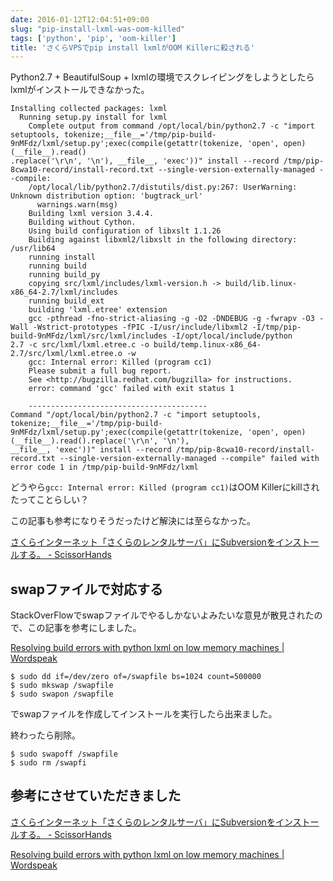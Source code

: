 ```yaml
---
date: 2016-01-12T12:04:51+09:00
slug: "pip-install-lxml-was-oom-killed"
tags: ['python', 'pip', 'oom-killer']
title: 'さくらVPSでpip install lxmlがOOM Killerに殺される'
---
```


Python2.7 + BeautifulSoup + lxmlの環境でスクレイピングをしようとしたらlxmlがインストールできなかった。

```
Installing collected packages: lxml
  Running setup.py install for lxml
    Complete output from command /opt/local/bin/python2.7 -c "import setuptools, tokenize;__file__='/tmp/pip-build-9nMFdz/lxml/setup.py';exec(compile(getattr(tokenize, 'open', open)(__file__).read()
.replace('\r\n', '\n'), __file__, 'exec'))" install --record /tmp/pip-8cwa10-record/install-record.txt --single-version-externally-managed --compile:
    /opt/local/lib/python2.7/distutils/dist.py:267: UserWarning: Unknown distribution option: 'bugtrack_url'
      warnings.warn(msg)
    Building lxml version 3.4.4.
    Building without Cython.
    Using build configuration of libxslt 1.1.26
    Building against libxml2/libxslt in the following directory: /usr/lib64
    running install
    running build
    running build_py
    copying src/lxml/includes/lxml-version.h -> build/lib.linux-x86_64-2.7/lxml/includes
    running build_ext
    building 'lxml.etree' extension
    gcc -pthread -fno-strict-aliasing -g -O2 -DNDEBUG -g -fwrapv -O3 -Wall -Wstrict-prototypes -fPIC -I/usr/include/libxml2 -I/tmp/pip-build-9nMFdz/lxml/src/lxml/includes -I/opt/local/include/python
2.7 -c src/lxml/lxml.etree.c -o build/temp.linux-x86_64-2.7/src/lxml/lxml.etree.o -w
    gcc: Internal error: Killed (program cc1)
    Please submit a full bug report.
    See <http://bugzilla.redhat.com/bugzilla> for instructions.
    error: command 'gcc' failed with exit status 1

    ----------------------------------------
Command "/opt/local/bin/python2.7 -c "import setuptools, tokenize;__file__='/tmp/pip-build-9nMFdz/lxml/setup.py';exec(compile(getattr(tokenize, 'open', open)(__file__).read().replace('\r\n', '\n'),
__file__, 'exec'))" install --record /tmp/pip-8cwa10-record/install-record.txt --single-version-externally-managed --compile" failed with error code 1 in /tmp/pip-build-9nMFdz/lxml
```

どうやら`gcc: Internal error: Killed (program cc1)`はOOM Killerにkillされたってことらしい？

この記事も参考になりそうだったけど解決には至らなかった。

[さくらインターネット「さくらのレンタルサーバ」にSubversionをインストールする。 - ScissorHands](http://scissorhands.jpn.org/2011/11/post-260.html)

## swapファイルで対応する

StackOverFlowでswapファイルでやるしかないよみたいな意見が散見されたので、この記事を参考にしました。

[Resolving build errors with python lxml on low memory machines | Wordspeak](https://www.wordspeak.org/posts/resolving-build-errors-with-python-lxml.html)

```
$ sudo dd if=/dev/zero of=/swapfile bs=1024 count=500000
$ sudo mkswap /swapfile
$ sudo swapon /swapfile
```

でswapファイルを作成してインストールを実行したら出来ました。

終わったら削除。

``` shell
$ sudo swapoff /swapfile
$ sudo rm /swapfi
```

## 参考にさせていただきました

[さくらインターネット「さくらのレンタルサーバ」にSubversionをインストールする。 - ScissorHands](http://scissorhands.jpn.org/2011/11/post-260.html)

[Resolving build errors with python lxml on low memory machines | Wordspeak](https://www.wordspeak.org/posts/resolving-build-errors-with-python-lxml.html)

